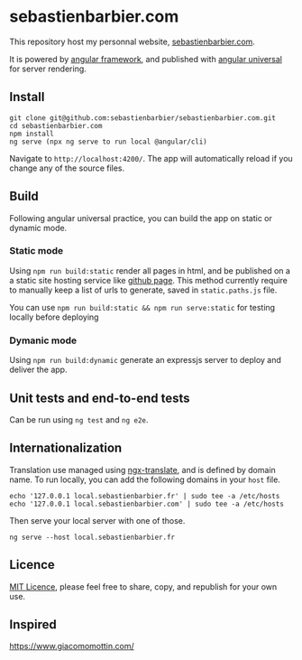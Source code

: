 # sebastienbarbier.com

This repository host my personnal website, [sebastienbarbier.com](https://sebastienbarbier.com).

It is powered by [angular framework](https://angular.io), and published with [angular universal](https://github.com/angular/universal) for server rendering.

## Install

```
git clone git@github.com:sebastienbarbier/sebastienbarbier.com.git
cd sebastienbarbier.com
npm install
ng serve (npx ng serve to run local @angular/cli)
```

Navigate to `http://localhost:4200/`. The app will automatically reload if you change any of the source files.

## Build

Following angular universal practice, you can build the app on static or dynamic mode.

### Static mode

Using `npm run build:static` render all pages in html, and be published on a a static site hosting service like [github page](https://pages.github.com/). 
This method currently require to manually keep a list of urls to generate, saved in `static.paths.js` file.

You can use `npm run build:static && npm run serve:static` for testing locally before deploying

### Dymanic mode

Using `npm run build:dynamic` generate an expressjs server to deploy and deliver the app.

## Unit tests and end-to-end tests

Can be run using `ng test` and `ng e2e`.

## Internationalization

Translation use managed using [ngx-translate](http://www.ngx-translate.com/), and is defined by domain name. 
To run locally, you can add the following domains in your `host` file.

```
echo '127.0.0.1 local.sebastienbarbier.fr' | sudo tee -a /etc/hosts
echo '127.0.0.1 local.sebastienbarbier.com' | sudo tee -a /etc/hosts
```

Then serve your local server with one of those.

```
ng serve --host local.sebastienbarbier.fr
```

## Licence

[MIT Licence](https://opensource.org/licenses/MIT), please feel free to share, copy, and republish for your own use.

## Inspired

https://www.giacomomottin.com/
